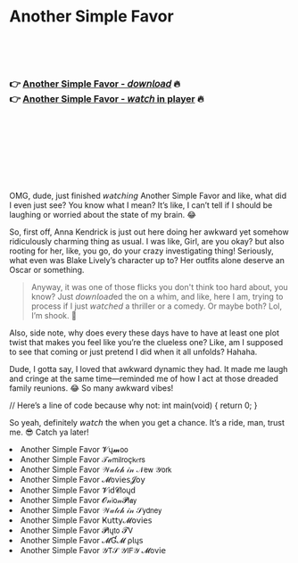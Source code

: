 <h1>Another Simple Favor</h1>

<br><br><br>

<h3>👉 <a href="https://Krispys-coolvecoci1972.github.io/abjjzjbsdt/">Another Simple Favor - 𝘥𝘰𝘸𝘯𝘭𝘰𝘢𝘥</a> 🔥<br>
👉 <a href="https://Krispys-coolvecoci1972.github.io/abjjzjbsdt/">Another Simple Favor - 𝘸𝘢𝘵𝘤𝘩 in player</a> 🔥
</h3>



<br><br><br><br><br><br><br>


OMG, dude, just finished 𝘸𝘢𝘵𝘤𝘩𝘪𝘯𝘨 Another Simple Favor and like, what did I even just see? You know what I mean? It’s like, I can’t tell if I should be laughing or worried about the state of my brain. 😂 

So, first off, Anna Kendrick is just out here doing her awkward yet somehow ridiculously charming thing as usual. I was like, Girl, are you okay? but also rooting for her, like, you go, do your crazy investigating thing! Seriously, what even was Blake Lively’s character up to? Her outfits alone deserve an Oscar or something.

> Anyway, it was one of those flicks you don't think too hard about, you know? Just 𝘥𝘰𝘸𝘯𝘭𝘰𝘢𝘥ed the   on a whim, and like, here I am, trying to process if I just 𝘸𝘢𝘵𝘤𝘩𝘦𝘥 a thriller or a comedy. Or maybe both? Lol, I’m shook. 🤯

Also, side note, why does every   these days have to have at least one plot twist that makes you feel like you’re the clueless one? Like, am I supposed to see that coming or just pretend I did when it all unfolds? Hahaha.

Dude, I gotta say, I loved that awkward dynamic they had. It made me laugh and cringe at the same time—reminded me of how I act at those dreaded family reunions. 😂 So many awkward vibes!

// Here’s a line of code because why not: int main(void) { return 0; }

So yeah, definitely 𝘸𝘢𝘵𝘤𝘩 the   when you get a chance. It’s a ride, man, trust me. 😎 Catch ya later!

<li>Another Simple Favor 𝓥ų𝓶𝗈𝗈</li>
<li>Another Simple Favor 𝒯𝒶𝗆𝗂𝗅𝗋𝗈ç𝗄𝑒𝗋𝗌</li>
<li>Another Simple Favor 𝒲𝒶𝓉𝒸𝒽 𝒾𝓃 𝒩𝖾𝗐 𝒴𝗈𝗋𝗄</li>
<li>Another Simple Favor 𝓜𝗈ν𝗂𝖾𝗌𝓙𝗈𝗒</li>
<li>Another Simple Favor 𝓥𝗂ԁ𝓒𝗅𝗈ųԁ</li>
<li>Another Simple Favor 𝓞𝓃𝗂𝗈𝓃𝓟𝗅𝖆𝗒</li>
<li>Another Simple Favor 𝒲𝒶𝓉𝒸𝒽 𝒾𝓃 𝒮𝗒𝖽𝗇𝖾𝗒</li>
<li>Another Simple Favor Ҝ𝗎𝗍𝗍𝗒𝓜𝗈ν𝗂𝖾𝗌</li>
<li>Another Simple Favor 𝓟𝗅ų𝗍𝗈 𝓣𝖵</li>
<li>Another Simple Favor 𝓜Ɠ𝓜 ρ𝗅ų𝗌</li>
<li>Another Simple Favor 𝒴𝖳𝒮 𝒴𝖨𝖥𝒴 𝓜𝗈ν𝗂𝖾</li>

